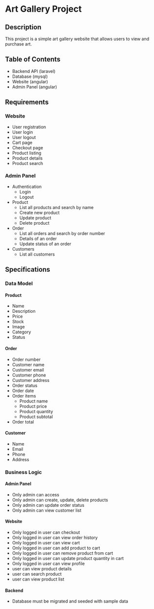 # Art Gallery Project

## Description

This project is a simple art gallery website that allows users to view and purchase art.

## Table of Contents

- Backend API (laravel)
- Database (mysql)
- Website (angular)
- Admin Panel (angular)

## Requirements

### Website

- User registration
- User login
- User logout
- Cart page
- Checkout page
- Product listing
- Product details
- Product search

### Admin Panel

- Authentication
  - Login
  - Logout
- Product
  - List all products and search by name
  - Create new product
  - Update product
  - Delete product
- Order
  - List all orders and search by order number
  - Details of an order
  - Update status of an order
- Customers
  - List all customers

## Specifications

### Data Model

#### Product

- Name
- Description
- Price
- Stock
- Image
- Category
- Status

#### Order

- Order number
- Customer name
- Customer email
- Customer phone
- Customer address
- Order status
- Order date
- Order items
  - Product name
  - Product price
  - Product quantity
  - Product subtotal
- Order total

#### Customer

- Name
- Email
- Phone
- Address

### Business Logic

#### Admin Panel

- Only admin can access
- Only admin can create, update, delete products
- Only admin can update order status
- Only admin can view customer list

#### Website

- Only logged in user can checkout
- Only logged in user can view order history
- Only logged in user can view cart
- Only logged in user can add product to cart
- Only logged in user can remove product from cart
- Only logged in user can update product quantity in cart
- Only logged in user can view profile
- user can view product details
- user can search product
- user can view product list

#### Backend

- Database must be migrated and seeded with sample data
